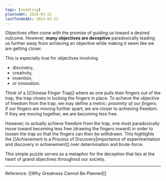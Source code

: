 ```yaml
---
tags: [seedling]
plantedAt: 2024-03-22
lastTendedAt: 2024-03-22
---
```

Objectives often come with the promise of guiding us toward a desired outcome. However, **many objectives are deceptive** paradoxically leading us further away from achieving an objective while making it seem like we are getting closer.

This is especially true for objectives involving

- discovery,
- creativity,
- invention,
- or innovation.

Think of a [[Chinese Finger Trap]] where as one pulls their fingers out of the trap, the trap closes in locking the fingers in place. To achieve the objective of freedom from the trap, we may define a metric: *proximity of our fingers*. If our fingers are moving further apart, we are closer to achieving freedom. If they are moving together, we are becoming less free.

However, to actually achieve freedom from the trap, one must paradoxically move toward becoming less free (drawing the fingers inward) in order to loosen the trap so that the fingers can then be withdrawn. This highlights the [[Achievement Is a Process of Discovery|importance of experimentation and discovery in achievement]] over determination and brute-force.

This simple puzzle serves as a metaphor for the deception that lies at the heart of grand objectives throughout our society.

---

Reference: [[Why Greatness Cannot Be Planned]]
